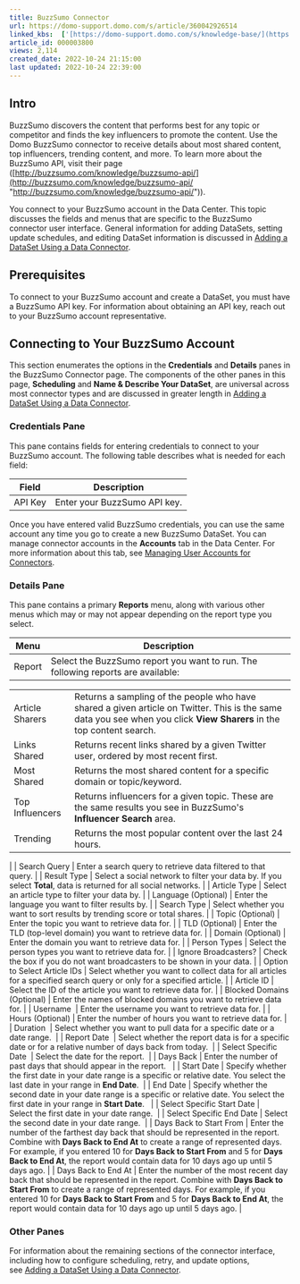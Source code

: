 ```yaml
---
title: BuzzSumo Connector
url: https://domo-support.domo.com/s/article/360042926514
linked_kbs:  ['[https://domo-support.domo.com/s/knowledge-base/](https://domo-support.domo.com/s/knowledge-base/)', '[https://domo-support.domo.com/s/](https://domo-support.domo.com/s/)', '[https://domo-support.domo.com/s/topic/0TO5w000000ZammGAC](https://domo-support.domo.com/s/topic/0TO5w000000ZammGAC)', '[https://domo-support.domo.com/s/topic/0TO5w000000ZanLGAS](https://domo-support.domo.com/s/topic/0TO5w000000ZanLGAS)', '[https://domo-support.domo.com/s/topic/0TO5w000000ZaoQGAS](https://domo-support.domo.com/s/topic/0TO5w000000ZaoQGAS)', '[https://domo-support.domo.com/s/article/360042926274](https://domo-support.domo.com/s/article/360042926274)', '[https://domo-support.domo.com/s/article/360042926054](https://domo-support.domo.com/s/article/360042926054)', '[https://domo-support.domo.com/s/article/360042926514](https://domo-support.domo.com/s/article/360042926514)', '[https://domo-support.domo.com/s/topic/0TO5w000000ZaoQGAS/api-connectors](https://domo-support.domo.com/s/topic/0TO5w000000ZaoQGAS/api-connectors)', '[https://domo-support.domo.com/s/article/360043429933](https://domo-support.domo.com/s/article/360043429933)', '[https://domo-support.domo.com/s/article/360043429953](https://domo-support.domo.com/s/article/360043429953)', '[https://domo-support.domo.com/s/article/360042925494](https://domo-support.domo.com/s/article/360042925494)', '[https://domo-support.domo.com/s/article/360043429913](https://domo-support.domo.com/s/article/360043429913)', '[https://domo-support.domo.com/s/article/4408174643607](https://domo-support.domo.com/s/article/4408174643607)', '[https://domo-support.domo.com/s/login/](https://domo-support.domo.com/s/login/)']
article_id: 000003800
views: 2,114
created_date: 2022-10-24 21:15:00
last updated: 2022-10-24 22:39:00
---
```




Intro
-----


BuzzSumo discovers the content that performs best for any topic or competitor and finds the key influencers to promote the content. Use the Domo BuzzSumo connector to receive details about most shared content, top influencers, trending content, and more. To learn more about the BuzzSumo API, visit their page ([http://buzzsumo.com/knowledge/buzzsumo-api/](http://buzzsumo.com/knowledge/buzzsumo-api/ "http://buzzsumo.com/knowledge/buzzsumo-api/")).


You connect to your BuzzSumo account in the Data Center. This topic discusses the fields and menus that are specific to the BuzzSumo connector user interface. General information for adding DataSets, setting update schedules, and editing DataSet information is discussed in [Adding a DataSet Using a Data Connector](/s/article/360042926274).


Prerequisites
-------------


To connect to your BuzzSumo account and create a DataSet, you must have a BuzzSumo API key. For information about obtaining an API key, reach out to your BuzzSumo account representative.


Connecting to Your BuzzSumo Account
-----------------------------------


This section enumerates the options in the **Credentials** and **Details** panes in the BuzzSumo Connector page. The components of the other panes in this page, **Scheduling** and **Name & Describe Your DataSet**, are universal across most connector types and are discussed in greater length in [Adding a DataSet Using a Data Connector](/s/article/360042926274 "Adding a DataSet Using a Data Connector").


### Credentials Pane


This pane contains fields for entering credentials to connect to your BuzzSumo account. The following table describes what is needed for each field:  




| Field | Description |
| --- | --- |
| API Key | Enter your BuzzSumo API key. |


Once you have entered valid BuzzSumo credentials, you can use the same account any time you go to create a new BuzzSumo DataSet. You can manage connector accounts in the **Accounts** tab in the Data Center. For more information about this tab, see [Managing User Accounts for Connectors](/s/article/360042926054 "Managing User Accounts for Connectors").


### Details Pane


This pane contains a primary **Reports** menu, along with various other menus which may or may not appear depending on the report type you select.




| Menu | Description |
| --- | --- |
| Report | Select the BuzzSumo report you want to run. The following reports are available:

|  |  |
| --- | --- |
| Article Sharers | Returns a sampling of the people who have shared a given article on Twitter. This is the same data you see when you click **View Sharers** in the top content search. |
| Links Shared | Returns recent links shared by a given Twitter user, ordered by most recent first. |
| Most Shared | Returns the most shared content for a specific domain or topic/keyword. |
| Top Influencers | Returns influencers for a given topic. These are the same results you see in BuzzSumo's **Influencer Search** area. |
| Trending | Returns the most popular content over the last 24 hours. |

 |
| Search Query | Enter a search query to retrieve data filtered to that query. |
| Result Type | Select a social network to filter your data by. If you select **Total**, data is returned for all social networks. |
| Article Type | Select an article type to filter your data by. |
| Language (Optional) | Enter the language you want to filter results by. |
| Search Type | Select whether you want to sort results by trending score or total shares. |
| Topic (Optional) | Enter the topic you want to retrieve data for. |
| TLD (Optional) | Enter the TLD (top-level domain) you want to retrieve data for. |
| Domain (Optional) | Enter the domain you want to retrieve data for. |
| Person Types | Select the person types you want to retrieve data for. |
| Ignore Broadcasters? | Check the box if you do not want broadcasters to be shown in your data. |
| Option to Select Article IDs | Select whether you want to collect data for all articles for a specified search query or only for a specified article. |
| Article ID | Select the ID of the article you want to retrieve data for. |
| Blocked Domains (Optional) | Enter the names of blocked domains you want to retrieve data for. |
| Username  | Enter the username you want to retrieve data for. |
| Hours (Optional) | Enter the number of hours you want to retrieve data for. |
| Duration  | Select whether you want to pull data for a specific date or a date range.  |
| Report Date  | Select whether the report data is for a specific date or for a relative number of days back from today.  |
| Select Specific Date  | Select the date for the report.  |
| Days Back | Enter the number of past days that should appear in the report.   |
| Start Date | Specify whether the first date in your date range is a specific or relative date. You select the last date in your range in **End Date**.  |
| End Date | Specify whether the second date in your date range is a specific or relative date. You select the first date in your range in **Start Date**.   |
| Select Specific Start Date | Select the first date in your date range.  |
| Select Specific End Date | Select the second date in your date range.  |
| Days Back to Start From | Enter the number of the farthest day back that should be represented in the report. Combine with **Days Back to End At** to create a range of represented days.
For example, if you entered 10 for **Days Back to Start From** and 5 for **Days Back to End At**, the report would contain data for 10 days ago up until 5 days ago. |
| Days Back to End At | Enter the number of the most recent day back that should be represented in the report. Combine with **Days Back to Start From** to create a range of represented days.
For example, if you entered 10 for **Days Back to Start From** and 5 for **Days Back to End At**, the report would contain data for 10 days ago up until 5 days ago. |


### Other Panes


For information about the remaining sections of the connector interface, including how to configure scheduling, retry, and update options, see [Adding a DataSet Using a Data Connector](/s/article/360042926274).

